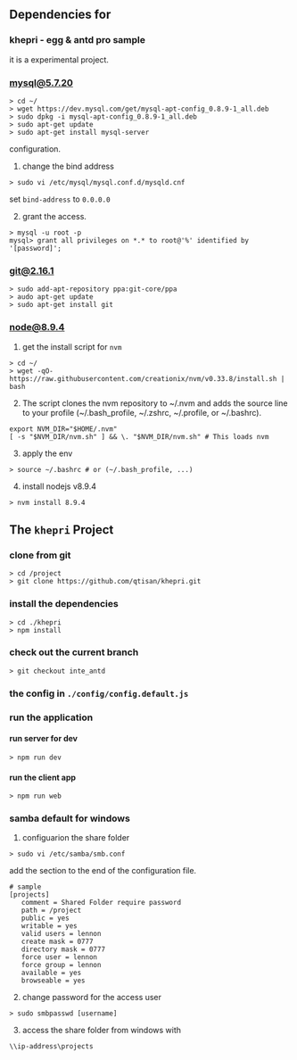 ## Dependencies for

### khepri - egg & antd pro sample
it is a experimental project.

### mysql@5.7.20

```
> cd ~/
> wget https://dev.mysql.com/get/mysql-apt-config_0.8.9-1_all.deb
> sudo dpkg -i mysql-apt-config_0.8.9-1_all.deb
> sudo apt-get update
> sudo apt-get install mysql-server
```
configuration.
1. change the bind address
```
> sudo vi /etc/mysql/mysql.conf.d/mysqld.cnf
```
set `bind-address` to `0.0.0.0`

2. grant the access.
```
> mysql -u root -p
mysql> grant all privileges on *.* to root@'%' identified by '[password]';
```

### git@2.16.1

```
> sudo add-apt-repository ppa:git-core/ppa
> audo apt-get update
> sudo apt-get install git
```

### node@8.9.4

1. get the install script for `nvm`
```
> cd ~/
> wget -qO- https://raw.githubusercontent.com/creationix/nvm/v0.33.8/install.sh | bash
```

2. The script clones the nvm repository to ~/.nvm and adds the source line to your profile (~/.bash_profile, ~/.zshrc, ~/.profile, or ~/.bashrc).
```
export NVM_DIR="$HOME/.nvm"
[ -s "$NVM_DIR/nvm.sh" ] && \. "$NVM_DIR/nvm.sh" # This loads nvm
```

3. apply the env
```
> source ~/.bashrc # or (~/.bash_profile, ...)
```

4. install nodejs v8.9.4
```
> nvm install 8.9.4
```

## The `khepri` Project

### clone from git
```
> cd /project
> git clone https://github.com/qtisan/khepri.git
```

### install the dependencies
```
> cd ./khepri
> npm install
```

### check out the current branch
```
> git checkout inte_antd
```

### the config in `./config/config.default.js`

### run the application

#### run server for dev
```
> npm run dev
```

#### run the client app
```
> npm run web
```

### samba default for windows

1. configuarion the share folder
```
> sudo vi /etc/samba/smb.conf
```
add the section to the end of the configuration file.
```
# sample
[projects]
   comment = Shared Folder require password
   path = /project
   public = yes
   writable = yes
   valid users = lennon
   create mask = 0777
   directory mask = 0777
   force user = lennon
   force group = lennon
   available = yes
   browseable = yes
```

2. change password for the access user
```
> sudo smbpasswd [username]
```

3. access the share folder from windows with
```
\\ip-address\projects
```

